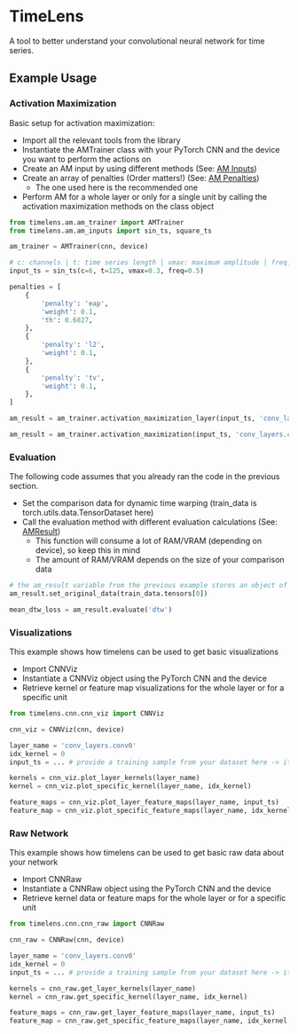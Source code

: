 # TimeLens
A tool to better understand your convolutional neural network for time series.

## Example Usage
### Activation Maximization
Basic setup for activation maximization:
- Import all the relevant tools from the library
- Instantiate the AMTrainer class with your PyTorch CNN and the device you want to perform the actions on
- Create an AM input by using different methods (See: [AM Inputs](timelens/am/am_inputs.py))
- Create an array of penalties (Order matters!) (See: [AM Penalties](timelens/am/am_penalty.py))
    - The one used here is the recommended one
- Perform AM for a whole layer or only for a single unit by calling the activation maximization methods on the class object

```python
from timelens.am.am_trainer import AMTrainer
from timelens.am.am_inputs import sin_ts, square_ts

am_trainer = AMTrainer(cnn, device)

# c: channels | t: time series length | vmax: maximum amplitude | freq: frequency of sine
input_ts = sin_ts(c=6, t=125, vmax=0.3, freq=0.5)

penalties = [
    {   
        'penalty': 'eap',
        'weight': 0.1,
        'th': 0.6827,
    },
    {
        'penalty': 'l2',
        'weight': 0.1,
    },
    {
        'penalty': 'tv',
        'weight': 0.1,
    },
]

am_result = am_trainer.activation_maximization_layer(input_ts, 'conv_layers.conv0', penalties = penalties, th_clip = 0.6827, iterations = 5000)

am_result = am_trainer.activation_maximization(input_ts, 'conv_layers.conv0', 0, penalties = penalties, th_clip = 0.6827, iterations = 5000)

```

### Evaluation
The following code assumes that you already ran the code in the previous section.
- Set the comparison data for dynamic time warping (train_data is torch.utils.data.TensorDataset here)
- Call the evaluation method with different evaluation calculations (See: [AMResult](timelens/am/am_result.py))
    - This function will consume a lot of RAM/VRAM (depending on device), so keep this in mind
    - The amount of RAM/VRAM depends on the size of your comparison data

```python
# the am_result variable from the previous example stores an object of the class AMResult
am_result.set_original_data(train_data.tensors[0])

mean_dtw_loss = am_result.evaluate('dtw')
```

### Visualizations 
This example shows how timelens can be used to get basic visualizations
- Import CNNViz
- Instantiate a CNNViz object using the PyTorch CNN and the device
- Retrieve kernel or feature map visualizations for the whole layer or for a specific unit

```python
from timelens.cnn.cnn_viz import CNNViz

cnn_viz = CNNViz(cnn, device)

layer_name = 'conv_layers.conv0'
idx_kernel = 0
input_ts = ... # provide a training sample from your dataset here -> it will be fed through your network

kernels = cnn_viz.plot_layer_kernels(layer_name)
kernel = cnn_viz.plot_specific_kernel(layer_name, idx_kernel)

feature_maps = cnn_viz.plot_layer_feature_maps(layer_name, input_ts) 
feature_map = cnn_viz.plot_specific_feature_maps(layer_name, idx_kernel, input_ts) 
```

### Raw Network
This example shows how timelens can be used to get basic raw data about your network
- Import CNNRaw
- Instantiate a CNNRaw object using the PyTorch CNN and the device
- Retrieve kernel data or feature maps for the whole layer or for a specific unit

```python
from timelens.cnn.cnn_raw import CNNRaw

cnn_raw = CNNRaw(cnn, device)

layer_name = 'conv_layers.conv0'
idx_kernel = 0
input_ts = ... # provide a training sample from your dataset here -> it will be fed through your network

kernels = cnn_raw.get_layer_kernels(layer_name)
kernel = cnn_raw.get_specific_kernel(layer_name, idx_kernel)

feature_maps = cnn_raw.get_layer_feature_maps(layer_name, input_ts) 
feature_map = cnn_raw.get_specific_feature_maps(layer_name, idx_kernel, input_ts) 
```

